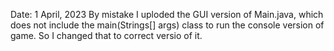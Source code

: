 Date: 1 April, 2023
By mistake I uploded the GUI version of Main.java, which does not include the 
main(Strings[] args) class to run the console version of game. So I changed that to 
correct versio of it.
